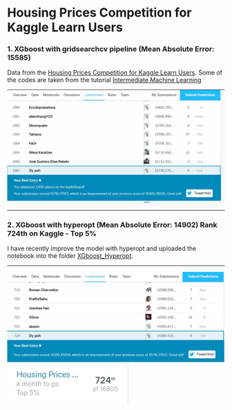 # Housing Prices Competition for Kaggle Learn Users

### 1. XGboost with gridsearchcv pipeline (Mean Absolute Error: 15585)

Data from the [Housing Prices Competition for Kaggle Learn Users](https://www.kaggle.com/c/home-data-for-ml-course). 
Some of the codes are taken from the tutorial [Intermediate Machine Learning](https://www.kaggle.com/learn/intermediate-machine-learning)

![alt text](https://github.com/Unicorndy/Housing-Prices-Competition-for-Kaggle-Learn-Users/blob/master/Rank1967%20on%20kaggle.jpg)

***
### 2. XGboost with hyperopt (Mean Absolute Error: 14902) Rank 724th on Kaggle - Top 5%
I have recently improve the model with hyperopt and uploaded the notebook into the folder [XGboost_Hyperopt](https://github.com/Unicorndy/Housing-Prices-Competition-for-Kaggle-Learn-Users/tree/master/XGboost_Hyperopt).
***
![alt text](https://github.com/Unicorndy/Housing-Prices-Competition-for-Kaggle-Learn-Users/blob/master/XGboost_Hyperopt/Rank724%20on%20kaggle.jpg)
![alt text](https://github.com/Unicorndy/Housing-Prices-Competition-for-Kaggle-Learn-Users/blob/master/XGboost_Hyperopt/Top%205percent%20on%20kaggle.jpg)
